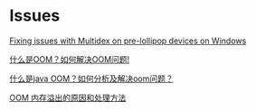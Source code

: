 Issues
===

[Fixing issues with Multidex on pre-lollipop devices on Windows](https://www.jimbobbennett.io/fixing-issues-with-multidex-on-pre-lollipop-devices-on-windows/)  

[什么是OOM？如何解决OOM问题!](https://www.jianshu.com/p/41ffbf31b20c)  

[什么是java OOM？如何分析及解决oom问题？](https://www.cnblogs.com/ThinkVenus/p/6805495.html)  

[OOM 内存溢出的原因和处理方法](https://blog.csdn.net/dakaniu/article/details/80747754)  



